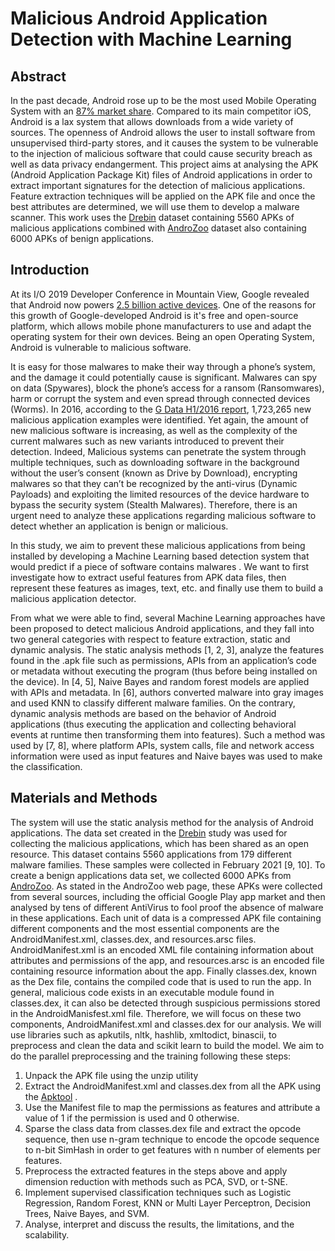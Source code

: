 # Malicious Android Application Detection with Machine Learning

## Abstract
In the past decade, Android rose up to be the most used Mobile Operating System with an [87% market share](https://www.idc.com/promo/smartphone-market-share/os#:~:text=Android%3A%20Android's%20smartphone%20share%20will,response%20despite%20the%20pandemic%20hurdles). Compared to its main competitor iOS, Android is a lax system that allows downloads from a wide variety of sources. The openness of Android allows the user to install software from unsupervised third-party stores, and it causes the system to be vulnerable to the injection of malicious software that could cause security breach as well as data privacy endangerment. This project aims at analysing the APK (Android Application Package Kit) files of Android applications in order to extract important signatures for the detection of malicious applications. Feature extraction techniques will be applied on the APK file and once the best attributes are determined, we will use them to develop a malware scanner. This work uses the [Drebin](https://www.sec.cs.tu-bs.de/~danarp/drebin/) dataset containing 5560 APKs of malicious applications combined with [AndroZoo](https://androzoo.uni.lu/) dataset also containing 6000 APKs of benign applications.

## Introduction
At its I/O 2019 Developer Conference in Mountain View, Google revealed that Android now powers [2.5 billion active devices](https://venturebeat.com/2019/05/07/android-passes-2-5-billion-monthly-active-devices/). One of the reasons for this growth of Google-developed Android is it's free and open-source platform, which allows mobile phone manufacturers to use and adapt the operating system for their own devices. Being an open Operating System, Android is vulnerable to malicious software.
 
It is easy for those malwares to make their way through a phone’s system, and the damage it could potentially cause is significant. Malwares can spy on data (Spywares), block the phone’s access for a ransom (Ransomwares), harm or corrupt the system and even spread through connected devices (Worms).  In 2016, according to the [G Data H1/2016 report](https://file.gdatasoftware.com/web/en/documents/whitepaper/G_DATA_Mobile_Malware_Report_H1_2016_EN.pdf), 1,723,265 new malicious application examples were identified. Yet again, the amount of new malicious software is increasing, as well as the complexity of the current malwares such as new variants introduced to prevent their detection. Indeed, Malicious systems can penetrate the system through multiple techniques, such as downloading software in the background without the user’s consent (known as Drive by Download), encrypting malwares so that they can’t be recognized by the anti-virus (Dynamic Payloads) and exploiting the limited resources of the device hardware to bypass the security system (Stealth Malwares). Therefore, there is an urgent need to analyze these applications regarding malicious software to detect whether an application is benign or malicious.
 
In this study, we aim to prevent these malicious applications from being installed by developing a Machine Learning based detection system  that would  predict if a piece of software contains malwares . We want to first investigate how to extract useful features from APK data files, then represent these features as images, text, etc. and finally use them to build a malicious application detector.
 
From what we were able to find, several Machine Learning approaches have been proposed to detect malicious Android applications, and they fall into two general categories with respect to feature extraction, static and dynamic analysis.
The static analysis methods [1, 2, 3], analyze the features found in the .apk file such as permissions, APIs from an application’s code or metadata without executing the program (thus before being installed on the device). In [4, 5], Naive Bayes and random forest models are applied with APIs and metadata.  In [6], authors converted malware into gray images and used KNN to classify different malware families. 
On the contrary, dynamic analysis methods are based on the behavior of Android applications (thus executing the application and collecting behavioral events at runtime then transforming them into features). Such a method was used by [7, 8], where platform APIs, system calls, file and network access information were used as input features and Naive bayes was used to make the classification.

## Materials and Methods

The system will use the static analysis method for the analysis of Android applications. 
The data set created in the [Drebin](https://www.sec.cs.tu-bs.de/~danarp/drebin/) study was used for collecting the malicious applications, which has been shared as an open resource. This dataset contains 5560 applications from 179 different malware families. These samples were collected in February 2021 [9, 10]. To create a benign applications data set, we collected 6000 APKs from [AndroZoo](http://doi.acm.org/10.1145/2901739.2903508). As stated in the AndroZoo web page, these APKs were collected from several sources, including the official Google Play app market and then analysed by tens of different AntiVirus to fool proof the absence of malware in these applications.
Each unit of data is a compressed APK file containing different components and the most essential components are the AndroidManifest.xml, classes.dex, and resources.arsc files.  AndroidManifest.xml is an encoded XML file containing information about attributes and permissions of the app, and resources.arsc is an encoded file containing resource information about the app. Finally classes.dex, known as the Dex file, contains the compiled code that is used to run the app. In general, malicious code exists in an executable module found in classes.dex, it can also be detected through suspicious permissions stored in the AndroidManisfest.xml file. Therefore, we will focus on these two components, AndroidManifest.xml and classes.dex for our analysis.
We will use libraries such as apkutils, nltk, hashlib, xmltodict, binascii, to preprocess and clean the data and scikit learn to build the model.
We aim to do the parallel preprocessing and the training following these steps: 
1. Unpack the APK file using the unzip utility
2. Extract the AndroidManifest.xml and  classes.dex from all the APK using the [Apktool](https://ibotpeaches.github.io/Apktool) .
3. Use the Manifest file to map the permissions as features and attribute a value of 1 if the permission is used and 0 otherwise.
4. Sparse the class data from classes.dex file and extract the opcode sequence, then use n-gram technique to encode the opcode sequence to n-bit SimHash in order to get features with n number of elements per features.
5. Preprocess the extracted features in the steps above and apply dimension reduction with methods such as PCA, SVD, or t-SNE. 
6. Implement supervised classification techniques such as Logistic Regression, Random Forest, KNN or Multi Layer Perceptron, Decision Trees, Naive Bayes, and SVM.
7. Analyse, interpret and discuss the results, the limitations, and the scalability.
